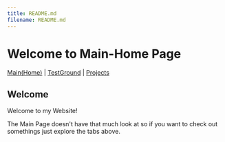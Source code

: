 ```yaml
---
title: README.md
filename: README.md
---
```


# Welcome to Main-Home Page

[Main(Home)](https://subfabula.github.io) | [TestGround](https://subfabula.github.io/SF_W/) | [Projects](Projects.md)

## Welcome

Welcome to my Website!

The Main Page doesn't have that much look at so if you want to check out somethings just explore the tabs above.
